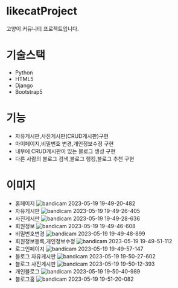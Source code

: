 # likecatProject
고양이 커뮤니티 프로젝트입니다.
# 기술스택
- Python
- HTML5
- Django
- Bootstrap5
# 기능
- 자유게시판,사진게시판(CRUD게시판)구현
- 마이페이지,비밀번호 변경,개인정보수정 구현
- 내부에 CRUD게시판이 있는 블로그 생성 구현
- 다른 사람의 블로그 검색,블로그 랭킹,블로그 추천 구현
# 이미지
- 홈페이지
![bandicam 2023-05-19 19-49-20-482](https://github.com/GongDaeTaewoo/likecatProject/assets/89184708/46d55072-e88c-4274-8339-f419fb3d17f3)
- 자유게시판
![bandicam 2023-05-19 19-49-26-405](https://github.com/GongDaeTaewoo/likecatProject/assets/89184708/34e844a4-d8f7-42d2-9c61-af5a38098440)
- 사진게시판
![bandicam 2023-05-19 19-49-28-636](https://github.com/GongDaeTaewoo/likecatProject/assets/89184708/25a6da75-48a8-4c17-994b-be4b385c021d)
- 회원정보
![bandicam 2023-05-19 19-49-46-608](https://github.com/GongDaeTaewoo/likecatProject/assets/89184708/7fa23748-0aae-478c-a7e0-b8aa4cab9d93)
- 비밀번호변경
![bandicam 2023-05-19 19-49-48-899](https://github.com/GongDaeTaewoo/likecatProject/assets/89184708/09ab6104-0b08-46be-97ad-cb3dd004d5e6)
- 회원정보등록,개인정보수정
![bandicam 2023-05-19 19-49-51-112](https://github.com/GongDaeTaewoo/likecatProject/assets/89184708/1f31557c-c4eb-4773-b992-f53ce996062a)
- 로그인페이지
![bandicam 2023-05-19 19-49-57-147](https://github.com/GongDaeTaewoo/likecatProject/assets/89184708/596a7e15-ab31-4916-81e9-03d571e42bd4)
- 블로그 자유게시판
![bandicam 2023-05-19 19-50-27-602](https://github.com/GongDaeTaewoo/likecatProject/assets/89184708/b0c272d7-e67f-4170-b797-623a1946e065)
- 블로그 사진게시판
![bandicam 2023-05-19 19-50-12-393](https://github.com/GongDaeTaewoo/likecatProject/assets/89184708/7e6ceedd-d674-40ce-8073-bab279e147b6)
- 개인블로그
![bandicam 2023-05-19 19-50-40-989](https://github.com/GongDaeTaewoo/likecatProject/assets/89184708/8ae047de-12d6-48a9-ae4b-a111939eff26)
- 블로그홈
![bandicam 2023-05-19 19-51-20-082](https://github.com/GongDaeTaewoo/likecatProject/assets/89184708/15879f24-c5e4-4295-8984-590fc71f2cf0)

